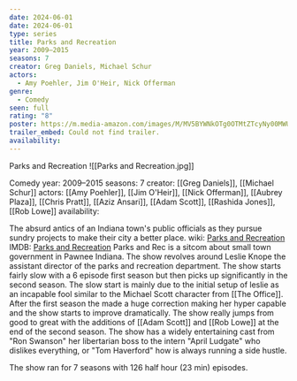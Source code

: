 ```yaml
---
date: 2024-06-01
date: 2024-06-01
type: series
title: Parks and Recreation
year: 2009–2015
seasons: 7
creator: Greg Daniels, Michael Schur
actors:
  - Amy Poehler, Jim O'Heir, Nick Offerman
genre:
  - Comedy
seen: full
rating: "8"
poster: https://m.media-amazon.com/images/M/MV5BYWNkOTg0OTMtZTcyNy00MWU1LWJhZDQtYjQzMjU1NjBhYzI2XkEyXkFqcGdeQXVyOTE4NzcwNzI@._V1_SX300.jpg
trailer_embed: Could not find trailer.
availability:
---
```

Parks and Recreation
![[Parks and Recreation.jpg]]

Comedy
year: 2009–2015
seasons: 7
creator: [[Greg Daniels]], [[Michael Schur]]
actors: [[Amy Poehler]], [[Jim O'Heir]], [[Nick Offerman]], [[Aubrey Plaza]], [[Chris Pratt]], [[Aziz Ansari]], [[Adam Scott]], [[Rashida Jones]], [[Rob Lowe]]
availability:

The absurd antics of an Indiana town's public officials as they pursue sundry projects to make their city a better place.
wiki: [Parks and Recreation](https://en.wikipedia.org/wiki/Parks_and_Recreation)
IMDB: [Parks and Recreation](https://www.imdb.com/title/tt1266020/?ref_=fn_al_tt_1)
Parks and Rec is a sitcom about small town government in Pawnee Indiana. The show revolves around Leslie Knope the assistant director of the parks and recreation department. The show starts fairly slow with a 6 episode first season but then picks up significantly in the second season. The slow start is mainly due to the initial setup of leslie as an incapable fool similar to the Michael Scott character from [[The Office]].  After the first season the made a huge correction making her hyper capable and the show starts to improve dramatically. The show really jumps from good to great with the additions of [[Adam Scott]] and [[Rob Lowe]] at the end of the second season. The show has a widely entertaining cast from "Ron Swanson" her libertarian boss to the intern "April Ludgate" who dislikes everything, or "Tom Haverford" how is always running a side hustle.

The show ran for 7 seasons with 126 half hour (23 min) episodes.
